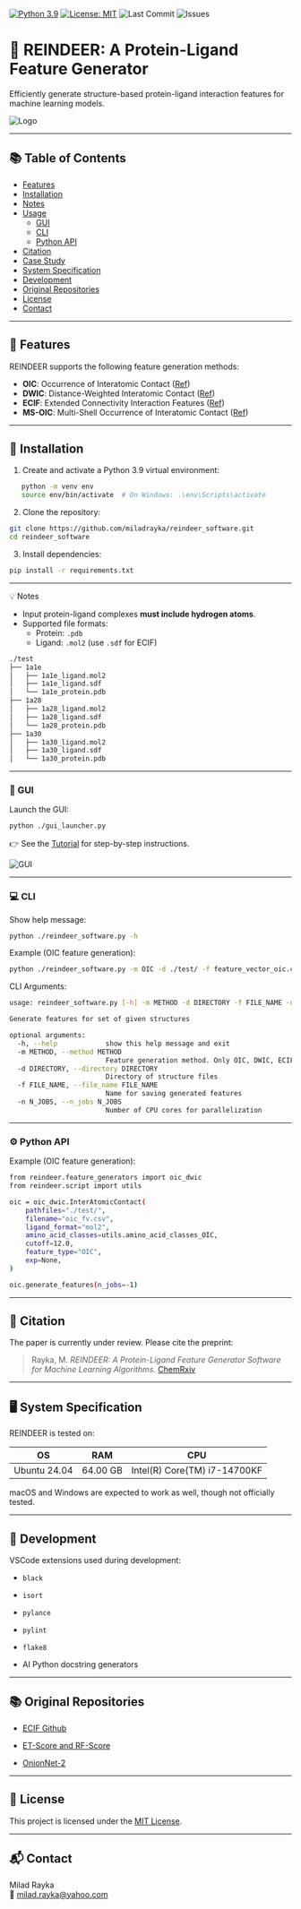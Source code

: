 [![Python 3.9](https://img.shields.io/badge/python-3.9-blue.svg)](https://www.python.org/downloads/release/python-390/)
[![License: MIT](https://img.shields.io/badge/License-MIT-yellow.svg)](https://opensource.org/licenses/MIT)
![Last Commit](https://img.shields.io/github/last-commit/miladrayka/reindeer_software)
![Issues](https://img.shields.io/github/issues/miladrayka/reindeer_software)

# 🦌 REINDEER: A Protein-Ligand Feature Generator

Efficiently generate structure-based protein-ligand interaction features for machine learning models.

![Logo](https://github.com/miladrayka/reindeer_software/blob/main/reindeer/logo/Logo.png)

---
## 📚 Table of Contents
- [Features](#-features)
- [Installation](#-installation)
- [Notes](#️-notes)
- [Usage](#️-usage)
  - [GUI](#-gui)
  - [CLI](#-cli)
  - [Python API](#-python-api)
- [Citation](#-citation)
- [Case Study](#-case-study)
- [System Specification](#-system-specification)
- [Development](#-development)
- [Original Repositories](#-original-repositories)
- [License](#-license)
- [Contact](#-contact)

---
## 🔬 Features

REINDEER supports the following feature generation methods:

- **OIC**: Occurrence of Interatomic Contact ([Ref](https://academic.oup.com/bioinformatics/article/26/9/1169/199938?login=false))
- **DWIC**: Distance-Weighted Interatomic Contact ([Ref](https://onlinelibrary.wiley.com/doi/abs/10.1002/minf.202060084))
- **ECIF**: Extended Connectivity Interaction Features ([Ref](https://academic.oup.com/bioinformatics/article/37/10/1376/5998664?login=false))
- **MS-OIC**: Multi-Shell Occurrence of Interatomic Contact ([Ref](https://www.frontiersin.org/articles/10.3389/fchem.2021.753002/full))

---
## 🚀 Installation

1. Create and activate a Python 3.9 virtual environment:
```bash
   python -m venv env
   source env/bin/activate  # On Windows: .\env\Scripts\activate
```

2. Clone the repository:

```bash
git clone https://github.com/miladrayka/reindeer_software.git
cd reindeer_software

```
3. Install dependencies:
```bash
pip install -r requirements.txt
```

---
💡 Notes
- Input protein-ligand complexes **must include hydrogen atoms**.
- Supported file formats:
	- Protein: `.pdb`
	- Ligand: `.mol2` (use `.sdf` for ECIF)

```bash
./test
├── 1a1e
│   ├── 1a1e_ligand.mol2
│   ├── 1a1e_ligand.sdf
│   └── 1a1e_protein.pdb
├── 1a28
│   ├── 1a28_ligand.mol2
│   ├── 1a28_ligand.sdf
│   └── 1a28_protein.pdb
├── 1a30
│   ├── 1a30_ligand.mol2
│   ├── 1a30_ligand.sdf
│   └── 1a30_protein.pdb
```

---
### 🔳 GUI

Launch the GUI:

```bash
python ./gui_launcher.py
```

👉 See the [Tutorial](https://github.com/miladrayka/reindeer_software/blob/main/Tutorial.pdf) for step-by-step instructions.

![GUI](https://github.com/miladrayka/reindeer_software/blob/main/GUI_img.PNG)

---
### 💻 CLI

Show help message:

```bash
python ./reindeer_software.py -h
```

Example (OIC feature generation):

```bash
python ./reindeer_software.py -m OIC -d ./test/ -f feature_vector_oic.csv -n -1
```

CLI Arguments:

```bash
usage: reindeer_software.py [-h] -m METHOD -d DIRECTORY -f FILE_NAME -n N_JOBS

Generate features for set of given structures

optional arguments:
  -h, --help            show this help message and exit
  -m METHOD, --method METHOD
                        Feature generation method. Only OIC, DWIC, ECIF, and MS-OIC are implemented for now.
  -d DIRECTORY, --directory DIRECTORY
                        Directory of structure files
  -f FILE_NAME, --file_name FILE_NAME
                        Name for saving generated features
  -n N_JOBS, --n_jobs N_JOBS
                        Number of CPU cores for parallelization
```

---
### ⚙️ Python API

Example (OIC feature generation):

```bash
from reindeer.feature_generators import oic_dwic
from reindeer.script import utils

oic = oic_dwic.InterAtomicContact(
    pathfiles="./test/",
    filename="oic_fv.csv",
    ligand_format="mol2",
    amino_acid_classes=utils.amino_acid_classes_OIC,
    cutoff=12.0,
    feature_type="OIC",
    exp=None,
)

oic.generate_features(n_jobs=-1)
```

---
## 📄 Citation

The paper is currently under review. Please cite the preprint:

> Rayka, M. _REINDEER: A Protein-Ligand Feature Generator Software for Machine Learning Algorithms._ [ChemRxiv](https://chemrxiv.org/engage/chemrxiv/article-details/6613916c21291e5d1d5cd171)

---
## 🖥️ System Specification

REINDEER is tested on:

|OS|RAM|CPU|
|---|---|---|
|Ubuntu 24.04|64.00 GB|Intel(R) Core(TM) i7-14700KF|

macOS and Windows are expected to work as well, though not officially tested.

---
## 🔧 Development

VSCode extensions used during development:

- `black`
    
- `isort`
    
- `pylance`
    
- `pylint`
    
- `flake8`
    
- AI Python docstring generators

---
## 📚 Original Repositories

- [ECIF Github](https://github.com/DIFACQUIM/ECIF)
    
- [ET-Score and RF-Score](https://github.com/miladrayka/ENS_Score)
    
- [OnionNet-2](https://github.com/zchwang/OnionNet-2)

---
## 📝 License

This project is licensed under the [MIT License](https://opensource.org/licenses/MIT).

---
## 📬 Contact

Milad Rayka  
📧 [milad.rayka@yahoo.com](mailto:milad.rayka@yahoo.com)
